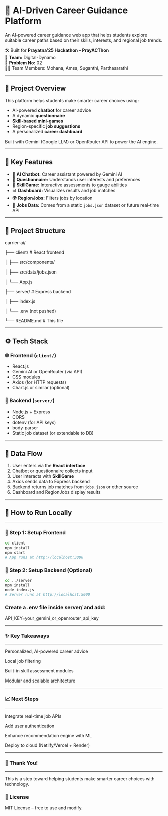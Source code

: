 # 🧠 AI-Driven Career Guidance Platform

An AI-powered career guidance web app that helps students explore suitable career paths based on their skills, interests, and regional job trends.

🛠️ Built for **Prayatna’25 Hackathon – PrayACThon**  
👥 **Team:** Digital-Dynamo  
📌 **Problem No:** 02  
👩‍💻 Team Members: Mohana, Amsa, Suganthi, Parthasarathi

---

## 🚀 Project Overview

This platform helps students make smarter career choices using:

- AI-powered **chatbot** for career advice
- A dynamic **questionnaire**
- **Skill-based mini-games**
- Region-specific **job suggestions**
- A personalized **career dashboard**

Built with Gemini (Google LLM) or OpenRouter API to power the AI engine.

---

## 📌 Key Features

- 🤖 **AI Chatbot:** Career assistant powered by Gemini AI
- 🧠 **Questionnaire:** Understands user interests and preferences
- 🎯 **SkillGame:** Interactive assessments to gauge abilities
- 📊 **Dashboard:** Visualizes results and job matches
- 🌍 **RegionJobs:** Filters jobs by location
- 📁 **Jobs Data:** Comes from a static `jobs.json` dataset or future real-time API

---

## 🧱 Project Structure

carrier-ai/

├── client/ # React frontend

│ ├── src/components/

│ ├── src/data/jobs.json

│ └── App.js

├── server/ # Express backend

│ ├── index.js

│ └── .env (not pushed)

└── README.md # This file



---

## ⚙️ Tech Stack

### 🌐 Frontend (`client/`)
- React.js
- Gemini AI or OpenRouter (via API)
- CSS modules
- Axios (for HTTP requests)
- Chart.js or similar (optional)

### 🔧 Backend (`server/`)
- Node.js + Express
- CORS
- dotenv (for API keys)
- body-parser
- Static job dataset (or extendable to DB)

---

## 🔁 Data Flow

1. User enters via the **React interface**
2. Chatbot or questionnaire collects input
3. User interacts with **SkillGame**
4. Axios sends data to Express backend
5. Backend returns job matches from `jobs.json` or other source
6. Dashboard and RegionJobs display results

---
## 🧪 How to Run Locally

---

### 🔹 Step 1: Setup Frontend

```bash
cd client
npm install
npm start
# App runs at http://localhost:3000
```

### 🔹 Step 2: Setup Backend (Optional)

```bash
cd ../server
npm install
node index.js
# Server runs at http://localhost:5000
```

### Create a .env file inside server/ and add:


API_KEY=your_gemini_or_openrouter_api_key

---
### ✨ Key Takeaways
---
Personalized, AI-powered career advice

Local job filtering

Built-in skill assessment modules

Modular and scalable architecture

---
 ### 📈 Next Steps
 ---
Integrate real-time job APIs

Add user authentication

Enhance recommendation engine with ML

Deploy to cloud (Netlify/Vercel + Render)

---
### 🙏 Thank You!
---
This is a step toward helping students make smarter career choices with technology.

 ### 📄 License
MIT License – free to use and modify.


